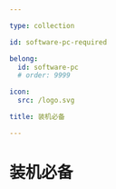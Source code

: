 ```yaml
---

type: collection

id: software-pc-required

belong:
  id: software-pc
  # order: 9999

icon:
  src: /logo.svg

title: 装机必备

---
```


# 装机必备

<ShowBreadcrumb />

<ShowResources/>
